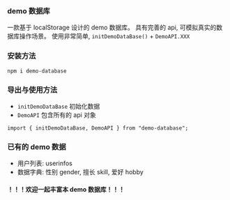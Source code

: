 ### demo 数据库

一款基于 localStorage 设计的 demo 数据库。
具有完善的 api, 可模拟真实的数据库操作场景。
使用非常简单, `initDemoDataBase()` + `DemoAPI.XXX`

### 安装方法

```
npm i demo-database
```

### 导出与使用方法

- `initDemoDataBase` 初始化数据
- `DemoAPI` 包含所有的 api 对象

```
import { initDemoDataBase, DemoAPI } from "demo-database";
```

### 已有的 demo 数据

- 用户列表: userinfos
- 数据字典: 性别 gender, 擅长 skill, 爱好 hobby

#### ！！！欢迎一起丰富本 demo 数据库！！！
